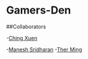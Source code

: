 # Gamers-Den
##Collaborators

-[Ching Xuen](https://github.com/muchenthusiast)

-[Manesh Sridharan](https://github.com/ManeshSridharan)
-[Ther Ming](https://github.com/ThrMing)

